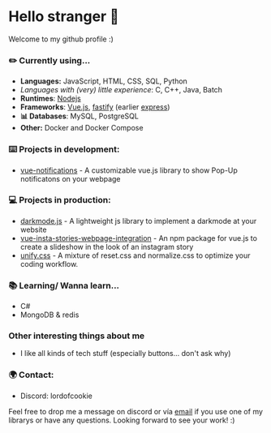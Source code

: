 # Hello stranger 👋
Welcome to my github profile :)

### ✏️ Currently using...
- **Languages:** JavaScript, HTML, CSS, SQL, Python
- _Languages with (very) little experience_: C, C++, Java, Batch
- **Runtimes**: [Nodejs](https://nodejs.org/en/)
- **Frameworks**: [Vue.js](https://vuejs.org/), [fastify](https://www.fastify.io/) (earlier [express](https://expressjs.com/de/))
- **📊 Databases**: MySQL, PostgreSQL
- **Other:** Docker and Docker Compose

### ⌨️ Projects in development:
- [vue-notifications](https://github.com/SchloesserJonas/vue-notifications) - A customizable vue.js library to show Pop-Up notificatons on your webpage

### 💻 Projects in production:
- [darkmode.js](https://github.com/SchloesserJonas/darkmode.js) - A lightweight js library to implement a darkmode at your website
- [vue-insta-stories-webpage-integration](https://github.com/SchloesserJonas/vue-insta-stories-webpage-integration) - An npm package for vue.js to create a slideshow in the look of an instagram story
- [unify.css](https://github.com/SchloesserJonas/unify.css)  - A mixture of reset.css and normalize.css to optimize your coding workflow.

### 📚 Learning/ Wanna learn...
- C#
- MongoDB & redis

### Other interesting things about me
- I like all kinds of tech stuff (especially buttons... don't ask why)

### 🌍 Contact:
- Discord: lordofcookie

Feel free to drop me a message on discord or vía [email](mailto:github@jonas-schloesser.de) if you use one of my librarys or have any questions.
Looking forward to see your work! :)

<!--
**SchloesserJonas/SchloesserJonas** is a ✨ _special_ ✨ repository because its `README.md` (this file) appears on your GitHub profile.

Here are some ideas to get you started:

- 🔭 I’m currently working on ...
- 🌱 I’m currently learning ...
- 👯 I’m looking to collaborate on ...
- 🤔 I’m looking for help with ...
- 💬 Ask me about ...
- 📫 How to reach me: ...
- 😄 Pronouns: ...
- ⚡ Fun fact: ...
-->
